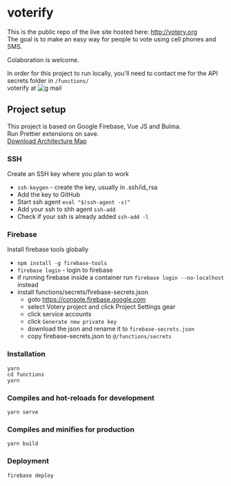 # voterify
  
This is the public repo of the live site hosted here: http://votery.org  
The goal is to make an easy way for people to vote using cell phones and SMS.
  
Colaboration is welcome.  

In order for this project to run locally, you'll need to contact me  for the API secrets folder in `/functions/`  
voterify at ![g mail](https://ssl.gstatic.com/ui/v1/icons/mail/rfr/logo_gmail_lockup_dark_1x.png)

## Project setup
This project is based on Google Firebase, Vue JS and Bulma.   
Run Prettier extensions on save.  
[Download Architecture Map](https://lucid.app/publicSegments/view/6d41b234-38a2-451d-b95e-b3795699174c)  
  
### SSH
Create an SSH key where you plan to work  
* `ssh-keygen` - create the key, usually in .ssh/id_rsa  
* Add the key to GitHub  
* Start ssh agent `eval "$(ssh-agent -s)"`
* Add your ssh to shh agent `ssh-add` 
* Check if your ssh is already added `ssh-add -l`

### Firebase
Install firebase tools globally
* `npm install -g firebase-tools`
* `firebase login` - login to firebase
* if running firebase inside a container run `firebase login --no-localhost` instead
* install functions/secrets/firebase-secrets.json
   * goto https://console.firebase.google.com
   * select Votery project and click Project Settings gear
   * click service accounts
   * click `Generate new private key`
   * download the json and rename it to `firebase-secrets.json`
   * copy firebase-secrets.json to `@/functions/secrets`

### Installation
```
yarn
cd functions
yarn
```


### Compiles and hot-reloads for development
```
yarn serve
```

### Compiles and minifies for production
```
yarn build
```

### Deployment
```
firebase deploy
```
